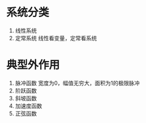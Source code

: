 # 系统分类
1. 线性系统
2. 定常系统
线性看变量，定常看系统
# 典型外作用
1. 脉冲函数
   宽度为0，幅值无穷大，面积为1的极限脉冲
2. 阶跃函数
3. 斜坡函数
4. 加速度函数
5. 正弦函数